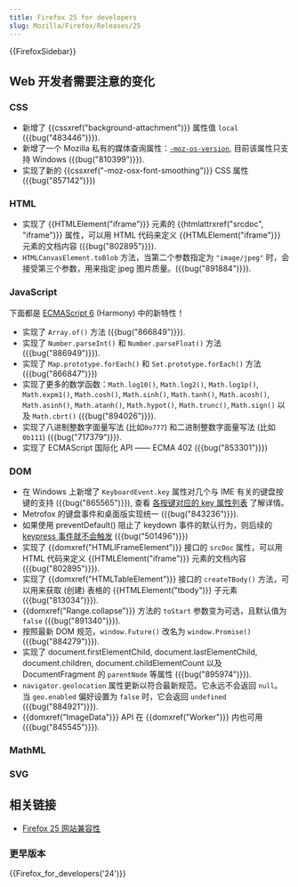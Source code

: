 ```yaml
---
title: Firefox 25 for developers
slug: Mozilla/Firefox/Releases/25
---
```


{{FirefoxSidebar}}

## Web 开发者需要注意的变化

### CSS

- 新增了 {{cssxref("background-attachment")}} 属性值 `local` ({{bug("483446")}}).
- 新增了一个 Mozilla 私有的媒体查询属性：[`-moz-os-version`](/zh-CN/docs/Web/Guide/CSS/Media_queries#-moz-os-version), 目前该属性只支持 Windows ({{bug("810399")}}).
- 实现了新的 {{cssxref("-moz-osx-font-smoothing")}} CSS 属性 ({{bug("857142")}})

### HTML

- 实现了 {{HTMLElement("iframe")}} 元素的 {{htmlattrxref("srcdoc", "iframe")}} 属性，可以用 HTML 代码来定义 {{HTMLElement("iframe")}} 元素的文档内容 ({{bug("802895")}}).
- `HTMLCanvasElement.toBlob` 方法，当第二个参数指定为 `"image/jpeg"` 时，会接受第三个参数，用来指定 jpeg 图片质量。({{bug("891884")}}).

### JavaScript

下面都是 [ECMAScript 6](/zh-CN/docs/Web/JavaScript/ECMAScript_6_support_in_Mozilla) (Harmony) 中的新特性！

- 实现了 `Array.of()` 方法 ({{bug("866849")}}).
- 实现了 `Number.parseInt()` 和 `Number.parseFloat()` 方法 ({{bug("886949")}}).
- 实现了 `Map.prototype.forEach()` 和 `Set.prototype.forEach()` 方法 ({{bug("866847")}})
- 实现了更多的数学函数：`Math.log10()`, `Math.log2()`, `Math.log1p()`, `Math.expm1()`, `Math.cosh()`, `Math.sinh()`, `Math.tanh()`, `Math.acosh()`, `Math.asinh()`, `Math.atanh()`, `Math.hypot()`, `Math.trunc()`, `Math.sign()` 以及 `Math.cbrt()` ({{bug("894026")}}).
- 实现了八进制整数字面量写法 (比如`0o777`) 和二进制整数字面量写法 (比如`0b111`) ({{bug("717379")}}).
- 实现了 ECMAScript 国际化 API —— ECMA 402 ({{bug("853301")}})

### DOM

- 在 Windows 上新增了 `KeyboardEvent.key` 属性对几个与 IME 有关的键盘按键的支持 ({{bug("865565")}}), 查看 [各按键对应的 key 属性列表](/zh-CN/docs/Web/API/KeyboardEvent#keyname_table_win) 了解详情。
- Metrofox 的键盘事件和桌面版实现统一 ({{bug("843236")}}).
- 如果使用 preventDefault() 阻止了 keydown 事件的默认行为，则后续的 [keypress 事件就不会触发](</zh-CN/docs/Web/Reference/Events/keydown#preventDefault()_of_keydown_event>) ({{bug("501496")}})
- 实现了 {{domxref("HTMLIFrameElement")}} 接口的 `srcDoc` 属性，可以用 HTML 代码来定义 {{HTMLElement("iframe")}} 元素的文档内容 ({{bug("802895")}}).
- 实现了 {{domxref("HTMLTableElement")}} 接口的 `createTBody()` 方法，可以用来获取 (创建) 表格的 {{HTMLElement("tbody")}} 子元素 ({{bug("813034")}}).
- {{domxref("Range.collapse")}} 方法的 `toStart` 参数变为可选，且默认值为 `false` ({{bug("891340")}}).
- 按照最新 DOM 规范，`window.Future()` 改名为 `window.Promise()`({{bug("884279")}}).
- 实现了 document.firstElementChild, document.lastElementChild, document.children, document.childElementCount 以及 DocumentFragment 的 `parentNode` 等属性 ({{bug("895974")}}).
- `navigator.geolocation` 属性更新以符合最新规范。它永远不会返回 `null`。当 `geo.enabled` 偏好设置为 `false` 时，它会返回 `undefined` ({{bug("884921")}}).
- {{domxref("ImageData")}} API 在 {{domxref("Worker")}} 内也可用 ({{bug("845545")}}).

### MathML

### SVG

## 相关链接

- [Firefox 25 网站兼容性](/zh-CN/docs/Mozilla/Firefox/Releases/25/Site_Compatibility)

### 更早版本

{{Firefox_for_developers('24')}}
